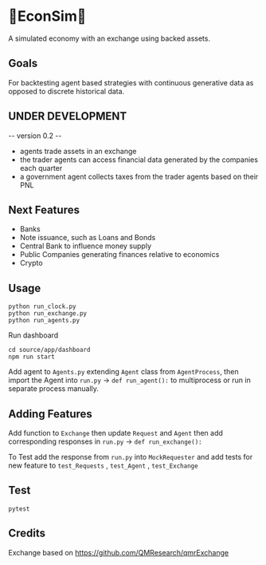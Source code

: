 # 🚀EconSim🚀
A simulated economy with an exchange using backed assets.

## Goals
For backtesting agent based strategies with continuous generative data as opposed to discrete historical data.

## UNDER DEVELOPMENT
-- version 0.2 -- 

- agents trade assets in an exchange
- the trader agents can access financial data generated by the companies each quarter
- a government agent collects taxes from the trader agents based on their PNL

## Next Features
- Banks
- Note issuance, such as Loans and Bonds
- Central Bank to influence money supply
- Public Companies generating finances relative to economics
- Crypto

## Usage

```
python run_clock.py
python run_exchange.py
python run_agents.py

```

Run dashboard
```
cd source/app/dashboard
npm run start
```

Add agent to `Agents.py` extending `Agent` class from `AgentProcess`, then import the Agent into `run.py` -> `def run_agent():` to multiprocess or run in separate process manually.

## Adding Features

Add function to `Exchange` then update `Request` and `Agent` then add corresponding responses in `run.py` -> `def run_exchange():`

To Test add the response from `run.py` into `MockRequester` and add tests for new feature to `test_Requests` , `test_Agent` , `test_Exchange`

## Test
```
pytest
```

## Credits
Exchange based on https://github.com/QMResearch/qmrExchange 